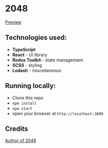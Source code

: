 # 2048

[Preview](https://mira1zu.github.io/game_2048/)

## Technologies used:

- **TypeScript**
- **React** - UI library
- **Redux Toolkit** - state management
- **SCSS** - styling
- **Lodash** - miscellaneous

## Running locally:

- Clone this repo
- `npm install`
- `npm start`
- open your browser at `http://localhost:3000`

## Credits

[Author of 2048](https://github.com/gabrielecirulli/2048)
